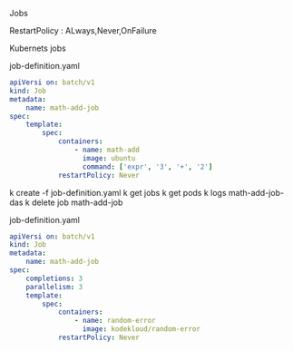 Jobs

RestartPolicy : ALways,Never,OnFailure

Kubernets jobs


job-definition.yaml
```yaml
apiVersi on: batch/v1
kind: Job
metadata:
    name: math-add-job
spec:
    template:
        spec:
            containers:
                - name: math-add
                  image: ubuntu
                  command: ['expr', '3', '+', '2']
            restartPolicy: Never
```
k create -f job-definition.yaml
k get jobs
k get pods
k logs math-add-job-das
k delete job math-add-job

job-definition.yaml
```yaml
apiVersi on: batch/v1
kind: Job
metadata:
    name: math-add-job
spec:
    completions: 3
    parallelism: 3
    template:
        spec:
            containers:
                - name: random-error
                  image: kodekloud/random-error
            restartPolicy: Never
```